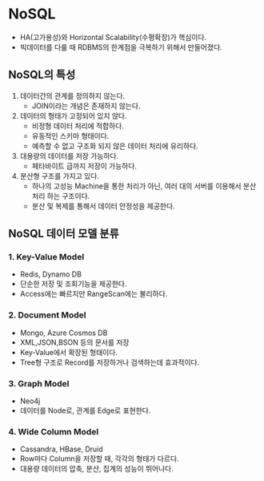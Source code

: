 # NoSQL
- HA(고가용성)와 Horizontal Scalability(수평확장)가 핵심이다.
- 빅데이터를 다룰 때 RDBMS의 한계점을 극복하기 위해서 만들어졌다.

## NoSQL의 특성
1. 데이터간의 관계를 정의하지 않는다. 
   - JOIN이라는 개념은 존재하지 않는다. 
2. 데이터의 형태가 고정되어 있지 않다.
   - 비정형 데이터 처리에 적합하다.
   - 유동적인 스키마 형태이다.
   - 예측할 수 없고 구조화 되지 않은 데이터 처리에 유리하다.
3. 대용량의 데이터를 저장 가능하다.
   - 페타바이트 급까지 저장이 가능하다.
4. 분산형 구조를 가지고 있다.
    - 하나의 고성능 Machine을 통한 처리가 아닌, 여러 대의 서버를 이용해서 분산처리 하는 구조이다.
    - 분산 및 복제를 통해서 데이터 안정성을 제공한다.


## NoSQL 데이터 모델 분류

### 1. Key-Value Model
- Redis, Dynamo DB
- 단순한 저장 및 조회기능을 제공한다.
- Access에는 빠르지만 RangeScan에는 불리하다.

### 2. Document Model
- Mongo, Azure Cosmos DB
- XML,JSON,BSON 등의 문서를 저장
- Key-Value에서 확장된 형태이다.
- Tree형 구조로 Record를 저장하거나 검색하는데 효과적이다.

### 3. Graph Model
- Neo4j
- 데이터를 Node로, 관계를 Edge로 표현한다.

### 4. Wide Column Model
- Cassandra, HBase, Druid
- Row마다 Column을 저장할 때, 각각의 형태가 다르다.
- 대용량 데이터의 압축, 분산, 집계의 성능이 뛰어나다.